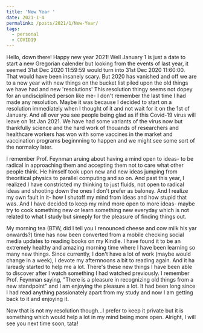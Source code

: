 ```yaml
---
title: 'New Year '
date: 2021-1-4
permalink: /posts/2021/1/New-Year/
tags:
  - personal
  - COVID19
---
```


Hello, down there! Happy new year 2021!
Well January 1 is just a date to start a new Gregorian calender but looking from the events of last year, it seemed 31st Dec 2020 11:59:59 would turn into 31st Dec 2020 11:60:00. That would have been insanely scary. But 2020 has vanished and off we are to a new year with new things on the bucket list piled upon the old things we have had and new 'resolutions'
This resolution thingy seems not dopey for an undisciplined person like me- I don't remember the last time I had made any resolution. Maybe it was because I decided to start on a resolution immediately when I thought of it and not wait for it on the 1st of January. And all over you see people being glad as if this Covid-19 virus will leave on 1st Jan 2021. We have had some variants of the virus now but thankfully science and the hard work of thouands of researchers and healthcare workers has won with some vaccines in the market and vaccination programs beginnning to happen and we might see some sort of the normalcy later.

I remember Prof. Feynman aruing about having a mind open to ideas- to be radical in approaching them and accepting them not to care what other people think. He himself took upon new and new ideas jumping from theoritical physics to parallel computing and so on. And past this year, I realized I have constricted my thinking to just fluids, not open to radical ideas and shooting down the ones I don't prefer as baloney. And I realize my own fault in it- how I shutoff my mind from ideas and how stupid that was. And I have decided to keep my mind more open to more ideas- maybe try to cook something new or learn something new everyday which is not related to what I study but simeply for the pleasure of finding things out. 

My morning tea (BTW, did I tell you I renounced cheese and cow milk his yar onwards?) time has now been converted from a mobile checking social media updates to reading books on my Kindle. I have found it to be an extremely healthy and amazing morning time where I have been learning so many new things. Since currently, I don't have a lot of work (maybe would change in a week), I devote my afternnoons a bit to reading again. And it ha laready started to help me a lot. There's these new things I have been able to discover after I watch something I had watched previously. I remember Prof. Feynman saying, "There is a pleasure in recognizing old things from a new standpoint" and I am enjoying the pleasure a lot. It had been long since I had read anything passionately apart from my study and now I am getting back to it and enjoying it.

Now that is not my resolution though...I prefer to keep it private but it is something which would help a lot in my mind being more open. Alright, I will see you next time soon, tata!
